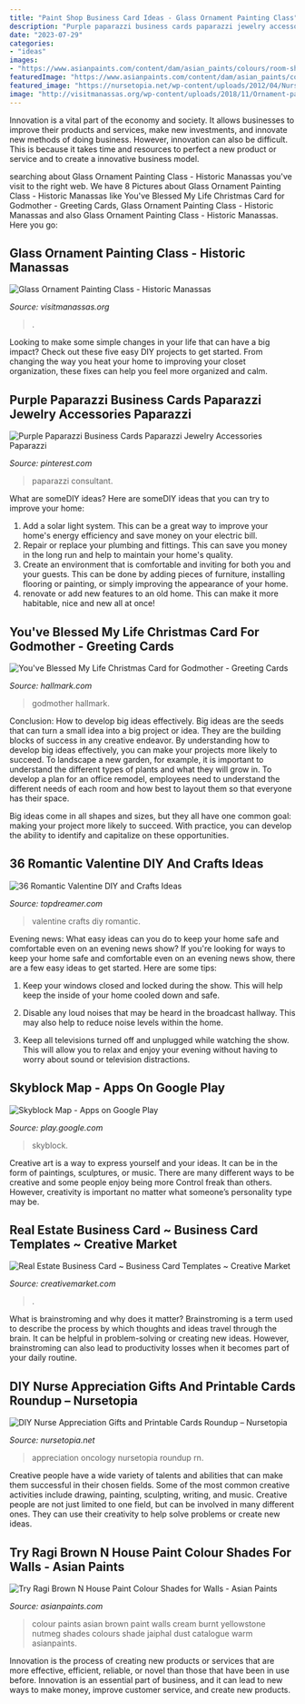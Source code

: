 ```yaml
---
title: "Paint Shop Business Card Ideas - Glass Ornament Painting Class"
description: "Purple paparazzi business cards paparazzi jewelry accessories paparazzi"
date: "2023-07-29"
categories:
- "ideas"
images:
- "https://www.asianpaints.com/content/dam/asian_paints/colours/room-shots/warm-neutrals-colour-shade-asian-paints-K174.jpg"
featuredImage: "https://www.asianpaints.com/content/dam/asian_paints/colours/room-shots/warm-neutrals-colour-shade-asian-paints-K174.jpg"
featured_image: "https://nursetopia.net/wp-content/uploads/2012/04/NurseCard1.png"
image: "http://visitmanassas.org/wp-content/uploads/2018/11/Ornament-painting2.jpeg"
---
```



Innovation is a vital part of the economy and society. It allows businesses to improve their products and services, make new investments, and innovate new methods of doing business. However, innovation can also be difficult. This is because it takes time and resources to perfect a new product or service and to create a innovative business model.

	

		
searching about Glass Ornament Painting Class - Historic Manassas you've visit to the right web. We have 8 Pictures about Glass Ornament Painting Class - Historic Manassas like You&#039;ve Blessed My Life Christmas Card for Godmother - Greeting Cards, Glass Ornament Painting Class - Historic Manassas and also Glass Ornament Painting Class - Historic Manassas. Here you go:
		
    
## Glass Ornament Painting Class - Historic Manassas

<img loading=lazy src="http://visitmanassas.org/wp-content/uploads/2018/11/Ornament-painting2.jpeg" onerror="this.onerror=null;this.src='https://tse2.mm.bing.net/th?id=OIP.IYtI0FHxvoivefjxjJOojQHaHy&amp;pid=15.1';" alt="Glass Ornament Painting Class - Historic Manassas">

_Source: visitmanassas.org_

>. 

	

Looking to make some simple changes in your life that can have a big impact? Check out these five easy DIY projects to get started. From changing the way you heat your home to improving your closet organization, these fixes can help you feel more organized and calm.

    
## Purple Paparazzi Business Cards Paparazzi Jewelry Accessories Paparazzi

<img loading=lazy src="https://i.pinimg.com/736x/08/c4/55/08c455de47cf910af4722404c92ec7a2.jpg" onerror="this.onerror=null;this.src='https://tse1.mm.bing.net/th?id=OIP.lPEYd4Jt5JbTBJ9XnF6RDwHaGo&amp;pid=15.1';" alt="Purple Paparazzi Business Cards Paparazzi Jewelry Accessories Paparazzi">

_Source: pinterest.com_

>paparazzi consultant. 

	

What are someDIY ideas?
Here are someDIY ideas that you can try to improve your home:
1. Add a solar light system. This can be a great way to improve your home's energy efficiency and save money on your electric bill.
2. Repair or replace your plumbing and fittings. This can save you money in the long run and help to maintain your home's quality.
3. Create an environment that is comfortable and inviting for both you and your guests. This can be done by adding pieces of furniture, installing flooring or painting, or simply improving the appearance of your home.
4. renovate or add new features to an old home. This can make it more habitable, nice and new all at once!

    
## You&#039;ve Blessed My Life Christmas Card For Godmother - Greeting Cards

<img loading=lazy src="https://www.hallmark.com/dw/image/v2/AALB_PRD/on/demandware.static/-/Sites-hallmark-master/default/dw5db9be6e/images/finished-goods/Blessed-My-Life-Christmas-Card-Godmother_299XXO1133_04.jpg?sw=1920" onerror="this.onerror=null;this.src='https://tse1.mm.bing.net/th?id=OIP.ybscjFDln_1WslldnMWd2wHaHa&amp;pid=15.1';" alt="You&#039;ve Blessed My Life Christmas Card for Godmother - Greeting Cards">

_Source: hallmark.com_

>godmother hallmark. 

	

Conclusion: How to develop big ideas effectively.
Big ideas are the seeds that can turn a small idea into a big project or idea. They are the building blocks of success in any creative endeavor. By understanding how to develop big ideas effectively, you can make your projects more likely to succeed. 
To landscape a new garden, for example, it is important to understand the different types of plants and what they will grow in. To develop a plan for an office remodel, employees need to understand the different needs of each room and how best to layout them so that everyone has their space. 

 Big ideas come in all shapes and sizes, but they all have one common goal: making your project more likely to succeed. With practice, you can develop the ability to identify and capitalize on these opportunities.

    
## 36 Romantic Valentine DIY And Crafts Ideas

<img loading=lazy src="https://topdreamer.com/wp-content/uploads/2014/01/valentine-crafts-9.jpg" onerror="this.onerror=null;this.src='https://tse2.mm.bing.net/th?id=OIP.mrAerMmcgVxxw-tio8sJIwHaNK&amp;pid=15.1';" alt="36 Romantic Valentine DIY and Crafts Ideas">

_Source: topdreamer.com_

>valentine crafts diy romantic. 

	

Evening news: What easy ideas can you do to keep your home safe and comfortable even on an evening news show?
If you're looking for ways to keep your home safe and comfortable even on an evening news show, there are a few easy ideas to get started. Here are some tips:
1. Keep your windows closed and locked during the show. This will help keep the inside of your home cooled down and safe.

2. Disable any loud noises that may be heard in the broadcast hallway. This may also help to reduce noise levels within the home.

3. Keep all televisions turned off and unplugged while watching the show. This will allow you to relax and enjoy your evening without having to worry about sound or television distractions.

    
## Skyblock Map - Apps On Google Play

<img loading=lazy src="https://play-lh.googleusercontent.com/HYXjDYZ9xGj-SnnCOfKL-obiYhOFm92X_uyvkFxnBff0M4ulLnF3uMBHFzNFh-yozI4" onerror="this.onerror=null;this.src='https://tse4.mm.bing.net/th?id=OIP.K1ZJgnTUMd7QvM_E9Tl9ggHaDn&amp;pid=15.1';" alt="Skyblock Map - Apps on Google Play">

_Source: play.google.com_

>skyblock. 

	

Creative art is a way to express yourself and your ideas. It can be in the form of paintings, sculptures, or music. There are many different ways to be creative and some people enjoy being more Control freak than others. However, creativity is important no matter what someone’s personality type may be.

    
## Real Estate Business Card ~ Business Card Templates ~ Creative Market

<img loading=lazy src="https://cmkt-image-prd.global.ssl.fastly.net/0.1.0/ps/1684681/1160/772/m1/fpnw/wm0/real-estate-business-card-.jpg?1474548836&amp;s=b0bc65df74bd21384d9fa838b213b428" onerror="this.onerror=null;this.src='https://tse1.mm.bing.net/th?id=OIP.RG4WzwkCS_Rk49vUamZyxQHaE7&amp;pid=15.1';" alt="Real Estate Business Card ~ Business Card Templates ~ Creative Market">

_Source: creativemarket.com_

>. 

	

What is brainstroming and why does it matter?
Brainstroming is a term used to describe the process by which thoughts and ideas travel through the brain. It can be helpful in problem-solving or creating new ideas. However, brainstroming can also lead to productivity losses when it becomes part of your daily routine.

    
## DIY Nurse Appreciation Gifts And Printable Cards Roundup – Nursetopia

<img loading=lazy src="https://nursetopia.net/wp-content/uploads/2012/04/NurseCard1.png" onerror="this.onerror=null;this.src='https://tse1.mm.bing.net/th?id=OIP.BAzC2XY6W63Il4O8DRWYhAHaKV&amp;pid=15.1';" alt="DIY Nurse Appreciation Gifts and Printable Cards Roundup – Nursetopia">

_Source: nursetopia.net_

>appreciation oncology nursetopia roundup rn. 

	

Creative people have a wide variety of talents and abilities that can make them successful in their chosen fields. Some of the most common creative activities include drawing, painting, sculpting, writing, and music. Creative people are not just limited to one field, but can be involved in many different ones. They can use their creativity to help solve problems or create new ideas.

    
## Try Ragi Brown N House Paint Colour Shades For Walls - Asian Paints

<img loading=lazy src="https://www.asianpaints.com/content/dam/asian_paints/colours/room-shots/warm-neutrals-colour-shade-asian-paints-K174.jpg" onerror="this.onerror=null;this.src='https://tse3.mm.bing.net/th?id=OIP.P1-lar92-FHsDJi_KKogagHaGK&amp;pid=15.1';" alt="Try Ragi Brown N House Paint Colour Shades for Walls - Asian Paints">

_Source: asianpaints.com_

>colour paints asian brown paint walls cream burnt yellowstone nutmeg shades colours shade jaiphal dust catalogue warm asianpaints. 

	

Innovation is the process of creating new products or services that are more effective, efficient, reliable, or novel than those that have been in use before. Innovation is an essential part of business, and it can lead to new ways to make money, improve customer service, and create new products.


